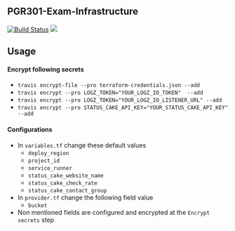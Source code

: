 ## PGR301-Exam-Infrastructure

[![Build Status](https://travis-ci.com/Hannarong98/PGR301-Exam-Infrastructure.svg?token=DqMpxq41VWvgzW8Fy3oq&branch=master)](https://travis-ci.com/Hannarong98/PGR301-Exam-Infrastructure) <a href="https://www.statuscake.com" title="Website Uptime Monitoring"><img src="https://app.statuscake.com/button/index.php?Track=5749379&Days=1&Design=3" /></a>

Usage
---
#### Encrypt following secrets
* `travis encrypt-file --pro terraform-credentials.json --add`
* `travis encrypt --pro LOGZ_TOKEN="YOUR_LOGZ_IO_TOKEN"  --add`
* `travis encrypt --pro LOGZ_TOKEN="YOUR_LOGZ_IO_LISTENER_URL" --add`
* `travis encrypt --pro STATUS_CAKE_API_KEY="YOUR_STATUS_CAKE_API_KEY" --add`


#### Configurations

* In `variables.tf` change these default values
    * `deploy_region`
    * `project_id`
    * `service_runner`
    * `status_cake_website_name`
    * `status_cake_check_rate`
    * `status_cake_contact_group`
* In `provider.tf` change the following field value
    * `bucket`
* Non mentioned fields are configured and encrypted at the `Encrypt secrets` step